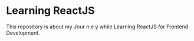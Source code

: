 # Learning ReactJS

This repository is about my Jour n e y while Learning ReactJS for Frontend Development.


